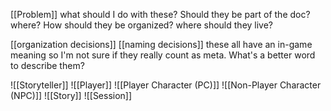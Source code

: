 [[Problem]] what should I do with these? Should they be part of the doc? where? How should they be organized? where should they live?

[[organization decisions]] [[naming decisions]] these all have an in-game meaning so I'm not sure if they really count as meta. What's a better word to describe them? 

![[Storyteller]]
![[Player]]
![[Player Character (PC)]]
![[Non-Player Character (NPC)]]
![[Story]]
![[Session]]
